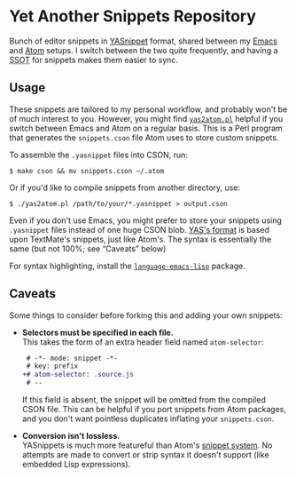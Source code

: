 Yet Another Snippets Repository
===============================

Bunch of editor snippets in [YASnippet][1] format, shared between my [Emacs][2]
and [Atom][3] setups. I switch between the two quite frequently, and having a
<abbr title="Single Source of Truth">SSOT</abbr> for snippets makes them easier
to sync.


Usage
-----
These snippets are tailored to my personal workflow, and probably won't be of
much interest to you. However, you might find [`yas2atom.pl`][4] helpful if
you switch between Emacs and Atom on a regular basis. This is a Perl program
that generates the `snippets.cson` file Atom uses to store custom snippets.

To assemble the `.yasnippet` files into CSON, run:

~~~console
$ make cson && mv snippets.cson ~/.atom
~~~

Or if you'd like to compile snippets from another directory, use:

~~~console
$ ./yas2atom.pl /path/to/your/*.yasnippet > output.cson
~~~


Even if you don't use Emacs, you might prefer to store your snippets using
`.yasnippet` files instead of one huge CSON blob. [YAS's format][5] is based
upon TextMate's snippets, just like Atom's. The syntax is essentially the
same (but not 100%; see “Caveats” below)

For syntax highlighting, install the [`language-emacs-lisp`][6] package.


Caveats
-------
Some things to consider before forking this and adding your own snippets:

*	**Selectors must be specified in each file.**  
	This takes the form of an extra header field named `atom-selector`:

	~~~diff
	 # -*- mode: snippet -*-
	 # key: prefix
	+# atom-selector: .source.js
	 # --
	~~~

	If this field is absent, the snippet will be omitted from the compiled
	CSON file. This can be helpful if you port snippets from Atom packages,
	and you don't want pointless duplicates inflating your `snippets.cson`.

*	**Conversion isn't lossless.**  
	YASnippets is much more featureful than Atom's [snippet system][7].
	No attempts are made to convert or strip syntax it doesn't support
	(like embedded Lisp expressions).


[1]: http://joaotavora.github.io/yasnippet/
[2]: https://github.com/Alhadis/.files/tree/master/.emacs.d
[3]: https://github.com/Alhadis/.atom
[4]: ./yas2atom.pl
[5]: http://joaotavora.github.io/yasnippet/snippet-development.html
[6]: https://atom.io/packages/language-emacs-lisp
[7]: https://github.com/atom/snippets
